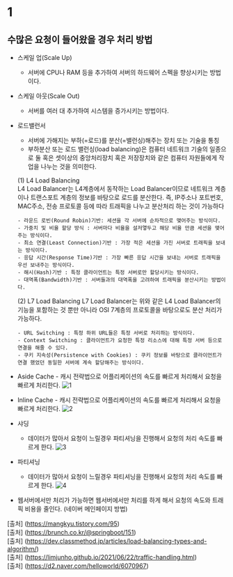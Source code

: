# 1
## 수많은 요청이 들어왔을 경우 처리 방법

  - 스케일 업(Scale Up)
    -  서버에 CPU나 RAM 등을 추가하여 서버의 하드웨어 스펙을 향상시키는 방법이다.

  - 스케일 아웃(Scale Out)
    - 서버를 여러 대 추가하여 시스템을 증가시키는 방법이다.

  - 로드밸런서
    - 서버에 가해지는 부하(=로드)를 분산(=밸런싱)해주는 장치 또는 기술을 통칭
    - 부하분산 또는 로드 밸런싱(load balancing)은 컴퓨터 네트워크 기술의 일종으로 둘 혹은 셋이상의 중앙처리장치 혹은 저장장치와 같은 컴퓨터 자원들에게 작업을 나누는 것을 의미한다.
       
    (1) L4 Load Balancing   
      L4 Load Balancer는 L4계층에서 동작하는 Load Balancer이므로 네트워크 계층이나 트랜스포트 계층의 정보를 바탕으로 로드를 분산한다.
      즉, IP주소나 포트번호, MAC주소, 전송 프로토콜 등에 따라 트래픽을 나누고 분산처리 하는 것이 가능하다
      
        - 라운드 로빈(Round Robin)기반: 세션을 각 서버에 순차적으로 맺어주는 방식이다.
        - 가중치 및 비율 할당 방식 : 서버마다 비율을 설저앻두고 해당 비율 만큼 세션을 맺어주는 방식이다.
        - 최소 연결(Least Connection)기반 : 가장 적은 세션을 가진 서버로 트래픽을 보내는 방식이다.
        - 응답 시간(Response Time)기반 : 가장 빠른 응답 시간을 보내는 서버로 트래픽을 우선 보내주는 방식이다.
        - 해시(Hash)기반 : 특정 클라이언트는 특정 서버로만 할당시키는 방식이다.
        - 대역폭(Bandwidth)기반 : 서버들과의 대역폭을 고려하여 트래픽을 분산시키는 방법이다.

    (2) L7 Load Balancing
      L7 Load Balancer는 위와 같은 L4 Load Balancer의 기능을 포함하는 것 뿐만 아니라 OSI 7계층의 프로토콜을 바탕으로도 분산 처리가 가능하다.
      
        - URL Switching : 특정 하위 URL들은 특정 서버로 처리하는 방식이다.
        - Context Switching : 클라이언트가 요청한 특정 리소스에 대해 특정 서버 등으로 연결을 해줄 수 있다.
        - 쿠키 지속성(Persistence with Cookies) : 쿠키 정보를 바탕으로 클라이언트가 연결 했었던 동일한 서버에 계속 할당해주는 방식이다.


  -  Aside Cache 
    - 캐시 전략법으로 어플리케이션의 속도를 빠르게 처리해서 요청을 빠르게 처리한다. 
     ![1](https://user-images.githubusercontent.com/20812458/152737121-fd78e409-95ce-4669-8b57-7c283b8d0fdc.png)

  -  Inline Cache
    - 캐시 전략법으로 어플리케이션의 속도를 빠르게 처리해서 요청을 빠르게 처리한다.
     ![2](https://user-images.githubusercontent.com/20812458/152737318-45c9a074-72c0-4e96-83d4-8f1980ec2dae.png)

  - 샤딩
    - 데이터가 많아서 요청이 느릴경우 파티셔닝을 진행해서 요청의 처리 속도를 빠르게 한다.
    ![3](https://user-images.githubusercontent.com/20812458/152743952-3dbe0a2b-e4f8-4b8b-9e91-a7ec5f7030de.png)
    
  - 파티셔닝
    - 데이터가 많아서 요청이 느릴경우 파티셔닝을 진행해서 요청의 처리 속도를 빠르게 한다.
    ![4](https://user-images.githubusercontent.com/20812458/152744261-53c8139e-3191-4cd8-9311-ad7f778d9738.png)

  - 웹서버에서만 처리가 가능하면 웹서버에서만 처리를 하게 해서 요청의 속도와 트래픽 비용을 줄인다. (네이버 메인페이지 방법)

[출처] (https://mangkyu.tistory.com/95)   
[출처] (https://brunch.co.kr/@springboot/151)   
[출처] (https://dev.classmethod.jp/articles/load-balancing-types-and-algorithm/)   
[출처] (https://limjunho.github.io/2021/06/22/traffic-handling.html)   
[출처] (https://d2.naver.com/helloworld/6070967)
